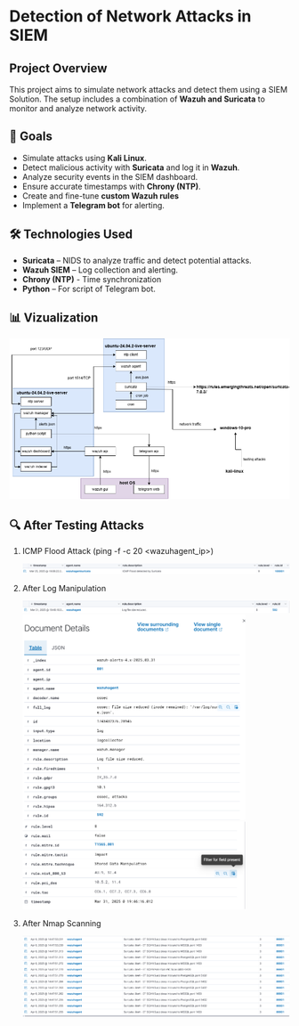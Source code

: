 # Detection of Network Attacks in SIEM

## Project Overview
This project aims to simulate network attacks and detect them using a SIEM Solution. The setup includes a combination of **Wazuh and Suricata** to monitor and analyze network activity.

## 📌 Goals
- Simulate attacks using **Kali Linux**.
- Detect malicious activity with **Suricata** and log it in **Wazuh**.
- Analyze security events in the SIEM dashboard.
- Ensure accurate timestamps with **Chrony (NTP)**.
- Create and fine-tune **custom Wazuh rules**
- Implement a **Telegram bot** for alerting.

## 🛠 Technologies Used
- **Suricata** – NIDS to analyze traffic and detect potential attacks.
- **Wazuh SIEM** – Log collection and alerting.
- **Chrony (NTP)** - Time synchronization
- **Python** – For script of Telegram bot.

## 📊 Vizualization
 ![project-architecture](images/soc_architecture.png)

## 🔍 After Testing Attacks
1. ICMP Flood Attack (ping -f -c 20 <wazuhagent_ip>)
   
   ![after-testing-icmp-flood-attack](images/after-testing-icmp-flood-attack.png)
2. After Log Manipulation

   ![after-log-manipulation](images/log-manipulation-1.png)
   <img src="images/log-manipulation-2.png" alt="after-log-manipulation" width="400"/>
   <img src="images/log-manipulation-3.png" alt="after-log-manipulation" width="400"/>
3. After Nmap Scanning

   ![after-testing-icmp-flood-attack](images/after-nmap-scanning.png)
   

